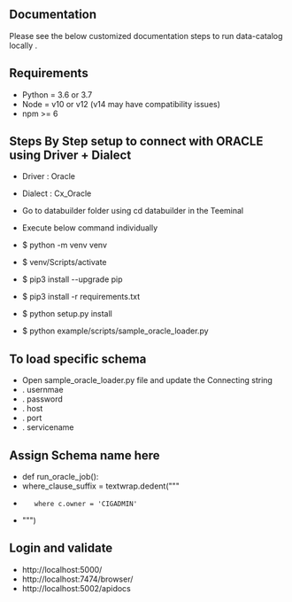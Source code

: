 ## Documentation

Please see the below customized documentation steps to run data-catalog locally . 

## Requirements

- Python = 3.6 or 3.7
- Node = v10 or v12 (v14 may have compatibility issues)
- npm >= 6

## Steps By Step setup to connect with ORACLE using Driver + Dialect 

- Driver : Oracle
- Dialect : Cx_Oracle

- Go to databuilder folder using cd databuilder in the Teeminal
- Execute below command individually 

- $ python -m venv venv
- $ venv/Scripts/activate
- $ pip3 install --upgrade pip
- $ pip3 install -r requirements.txt
- $ python setup.py install
- $ python example/scripts/sample_oracle_loader.py


## To load specific schema 

- Open sample_oracle_loader.py file and update the Connecting string 
-    . usernmae
-    . password
-    . host
-    . port
-    . servicename

 ## Assign Schema name here 

- def run_oracle_job():
-    where_clause_suffix = textwrap.dedent("""
-        where c.owner = 'CIGADMIN' 
-    """)

 ## Login and validate 

 - http://localhost:5000/
 - http://localhost:7474/browser/
 - http://localhost:5002/apidocs
